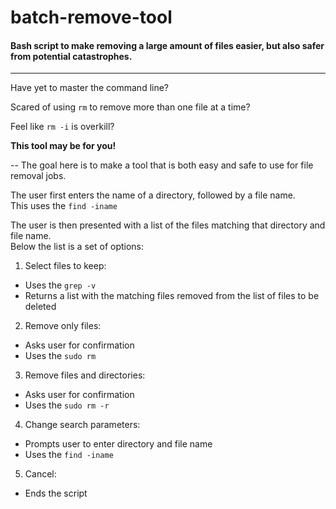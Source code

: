 # batch-remove-tool
#### Bash script to make removing a large amount of files easier, but also safer from potential catastrophes. 
---
Have yet to master the command line?    

Scared of using ```rm``` to remove more than one file at a time?  

Feel like ```rm -i``` is overkill?  

**This tool may be for you!**

--
The goal here is to make a tool that is both easy and safe to use for file removal jobs.  

The user first enters the name of a directory, followed by a file name.  
This uses the ```find -iname```  

The user is then presented with a list of the files matching that directory and file name.  
Below the list is a set of options:

1. Select files to keep:  
  * Uses the ```grep -v```
  * Returns a list with the matching files removed from the list of files to be deleted
2. Remove only files:
  * Asks user for confirmation
  * Uses the ```sudo rm```
3. Remove files and directories:
  * Asks user for confirmation
  * Uses the ```sudo rm -r```
4. Change search parameters:
  * Prompts user to enter directory and file name
  * Uses the ```find -iname```
5. Cancel:
  * Ends the script
  
